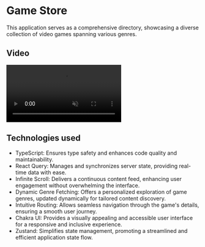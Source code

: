 # Game Store
This application serves as a comprehensive directory, showcasing a diverse collection of video games spanning various genres.

## Video

<video autoplay loop muted>
  <source src=https://github.com/dhnozr/GameStore/assets/115792609/b0249504-60de-4a19-a59a-72864422ae05 type="video/mp4">
  Your browser does not support the video tag.
</video>







## Technologies used
- TypeScript: Ensures type safety and enhances code quality and maintainability.
- React Query: Manages and synchronizes server state, providing real-time data with ease.
- Infinite Scroll: Delivers a continuous content feed, enhancing user engagement without overwhelming the interface.
- Dynamic Genre Fetching: Offers a personalized exploration of game genres, updated dynamically for tailored content discovery.
- Intuitive Routing: Allows seamless navigation through the game's details, ensuring a smooth user journey.
- Chakra UI: Provides a visually appealing and accessible user interface for a responsive and inclusive experience.
- Zustand: Simplifies state management, promoting a streamlined and efficient application state flow.
